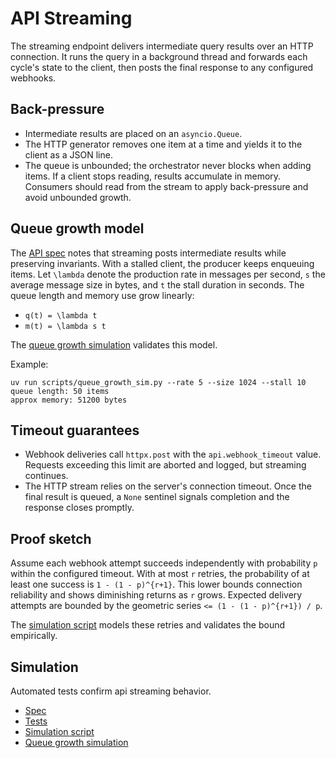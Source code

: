 # API Streaming

The streaming endpoint delivers intermediate query results over an HTTP
connection. It runs the query in a background thread and forwards each cycle's
state to the client, then posts the final response to any configured webhooks.

## Back-pressure

- Intermediate results are placed on an `asyncio.Queue`.
- The HTTP generator removes one item at a time and yields it to the client as
  a JSON line.
- The queue is unbounded; the orchestrator never blocks when adding items. If a
  client stops reading, results accumulate in memory. Consumers should read from
  the stream to apply back-pressure and avoid unbounded growth.

## Queue growth model

The [API spec](../specs/api.md) notes that streaming posts intermediate
results while preserving invariants. With a stalled client, the producer keeps
enqueuing items. Let `\lambda` denote the production rate in messages per
second, `s` the average message size in bytes, and `t` the stall duration in
seconds. The queue length and memory use grow linearly:

- `q(t) = \lambda t`
- `m(t) = \lambda s t`

The [queue growth simulation](../../scripts/queue_growth_sim.py) validates this
model.

Example:

```
uv run scripts/queue_growth_sim.py --rate 5 --size 1024 --stall 10
queue length: 50 items
approx memory: 51200 bytes
```

## Timeout guarantees

- Webhook deliveries call `httpx.post` with the `api.webhook_timeout` value.
  Requests exceeding this limit are aborted and logged, but streaming continues.
- The HTTP stream relies on the server's connection timeout. Once the final
  result is queued, a `None` sentinel signals completion and the response
  closes promptly.

## Proof sketch

Assume each webhook attempt succeeds independently with probability `p` within
the configured timeout. With at most `r` retries, the probability of at least
one success is `1 - (1 - p)^{r+1}`. This lower bounds connection reliability
and shows diminishing returns as `r` grows. Expected delivery attempts are
bounded by the geometric series `<= (1 - (1 - p)^{r+1}) / p`.

The [simulation script](../../scripts/streaming_webhook_sim.py) models these
retries and validates the bound empirically.

## Simulation

Automated tests confirm api streaming behavior.

- [Spec](../specs/api.md)
- [Tests](../../tests/behavior/steps/api_streaming_steps.py)
- [Simulation script](../../scripts/streaming_webhook_sim.py)
- [Queue growth simulation](../../scripts/queue_growth_sim.py)
